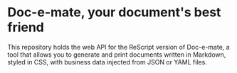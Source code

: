 # Doc-e-mate, your document's best friend

This repository holds the web API for the ReScript version
of Doc-e-mate, a tool that allows you to generate and print documents written in
Markdown, styled in CSS, with business data injected from JSON or YAML files.
